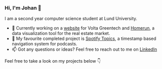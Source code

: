### Hi, I'm Johan 👋
I am a second year computer science student at Lund University. 

- 🔧 Currently working on a [website](https://johan-akerman.github.io/VoltaGreentech/) for Volta Greentech and [Homerun](https://github.com/johan-akerman/homerun), a data visualization tool for the real estate market.
- 🎵 My favourite completed project is [Spotify Topics](https://github.com/johan-akerman/SpotifyTopics), a timestamp based navigation system for podcasts.
- 📫 Got any questions or ideas? Feel free to reach out to me on [LinkedIn](https://www.linkedin.com/in/johan-akerman/)

Feel free to take a look on my projects below 👇
